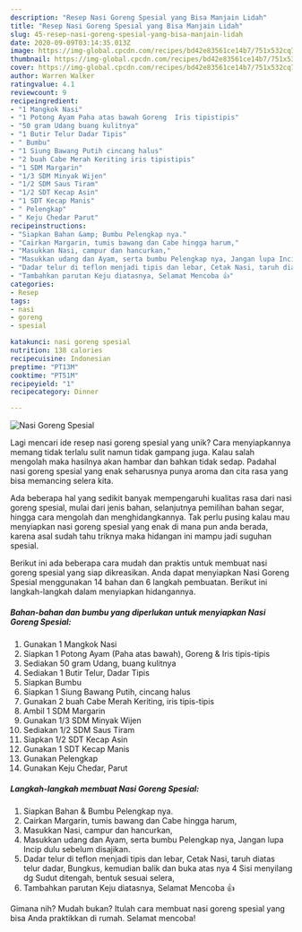 ```yaml
---
description: "Resep Nasi Goreng Spesial yang Bisa Manjain Lidah"
title: "Resep Nasi Goreng Spesial yang Bisa Manjain Lidah"
slug: 45-resep-nasi-goreng-spesial-yang-bisa-manjain-lidah
date: 2020-09-09T03:14:35.013Z
image: https://img-global.cpcdn.com/recipes/bd42e83561ce14b7/751x532cq70/nasi-goreng-spesial-foto-resep-utama.jpg
thumbnail: https://img-global.cpcdn.com/recipes/bd42e83561ce14b7/751x532cq70/nasi-goreng-spesial-foto-resep-utama.jpg
cover: https://img-global.cpcdn.com/recipes/bd42e83561ce14b7/751x532cq70/nasi-goreng-spesial-foto-resep-utama.jpg
author: Warren Walker
ratingvalue: 4.1
reviewcount: 9
recipeingredient:
- "1 Mangkok Nasi"
- "1 Potong Ayam Paha atas bawah Goreng  Iris tipistipis"
- "50 gram Udang buang kulitnya"
- "1 Butir Telur Dadar Tipis"
- " Bumbu"
- "1 Siung Bawang Putih cincang halus"
- "2 buah Cabe Merah Keriting iris tipistipis"
- "1 SDM Margarin"
- "1/3 SDM Minyak Wijen"
- "1/2 SDM Saus Tiram"
- "1/2 SDT Kecap Asin"
- "1 SDT Kecap Manis"
- " Pelengkap"
- " Keju Chedar Parut"
recipeinstructions:
- "Siapkan Bahan &amp; Bumbu Pelengkap nya."
- "Cairkan Margarin, tumis bawang dan Cabe hingga harum,"
- "Masukkan Nasi, campur dan hancurkan,"
- "Masukkan udang dan Ayam, serta bumbu Pelengkap nya, Jangan lupa Incip dulu sebelum disajikan."
- "Dadar telur di teflon menjadi tipis dan lebar, Cetak Nasi, taruh diatas telur dadar, Bungkus, kemudian balik dan buka atas nya 4 Sisi menyilang dg Sudut ditengah, bentuk sesuai selera,"
- "Tambahkan parutan Keju diatasnya, Selamat Mencoba 👍"
categories:
- Resep
tags:
- nasi
- goreng
- spesial

katakunci: nasi goreng spesial 
nutrition: 138 calories
recipecuisine: Indonesian
preptime: "PT13M"
cooktime: "PT51M"
recipeyield: "1"
recipecategory: Dinner

---
```



![Nasi Goreng Spesial](https://img-global.cpcdn.com/recipes/bd42e83561ce14b7/751x532cq70/nasi-goreng-spesial-foto-resep-utama.jpg)

Lagi mencari ide resep nasi goreng spesial yang unik? Cara menyiapkannya memang tidak terlalu sulit namun tidak gampang juga. Kalau salah mengolah maka hasilnya akan hambar dan bahkan tidak sedap. Padahal nasi goreng spesial yang enak seharusnya punya aroma dan cita rasa yang bisa memancing selera kita.

Ada beberapa hal yang sedikit banyak mempengaruhi kualitas rasa dari nasi goreng spesial, mulai dari jenis bahan, selanjutnya pemilihan bahan segar, hingga cara mengolah dan menghidangkannya. Tak perlu pusing kalau mau menyiapkan nasi goreng spesial yang enak di mana pun anda berada, karena asal sudah tahu triknya maka hidangan ini mampu jadi suguhan spesial.




Berikut ini ada beberapa cara mudah dan praktis untuk membuat nasi goreng spesial yang siap dikreasikan. Anda dapat menyiapkan Nasi Goreng Spesial menggunakan 14 bahan dan 6 langkah pembuatan. Berikut ini langkah-langkah dalam menyiapkan hidangannya.

<!--inarticleads1-->

##### Bahan-bahan dan bumbu yang diperlukan untuk menyiapkan Nasi Goreng Spesial:

1. Gunakan 1 Mangkok Nasi
1. Siapkan 1 Potong Ayam (Paha atas bawah), Goreng &amp; Iris tipis-tipis
1. Sediakan 50 gram Udang, buang kulitnya
1. Sediakan 1 Butir Telur, Dadar Tipis
1. Siapkan  Bumbu
1. Siapkan 1 Siung Bawang Putih, cincang halus
1. Gunakan 2 buah Cabe Merah Keriting, iris tipis-tipis
1. Ambil 1 SDM Margarin
1. Gunakan 1/3 SDM Minyak Wijen
1. Sediakan 1/2 SDM Saus Tiram
1. Siapkan 1/2 SDT Kecap Asin
1. Gunakan 1 SDT Kecap Manis
1. Gunakan  Pelengkap
1. Gunakan  Keju Chedar, Parut




<!--inarticleads2-->

##### Langkah-langkah membuat Nasi Goreng Spesial:

1. Siapkan Bahan &amp; Bumbu Pelengkap nya.
1. Cairkan Margarin, tumis bawang dan Cabe hingga harum,
1. Masukkan Nasi, campur dan hancurkan,
1. Masukkan udang dan Ayam, serta bumbu Pelengkap nya, Jangan lupa Incip dulu sebelum disajikan.
1. Dadar telur di teflon menjadi tipis dan lebar, Cetak Nasi, taruh diatas telur dadar, Bungkus, kemudian balik dan buka atas nya 4 Sisi menyilang dg Sudut ditengah, bentuk sesuai selera,
1. Tambahkan parutan Keju diatasnya, Selamat Mencoba 👍




Gimana nih? Mudah bukan? Itulah cara membuat nasi goreng spesial yang bisa Anda praktikkan di rumah. Selamat mencoba!
